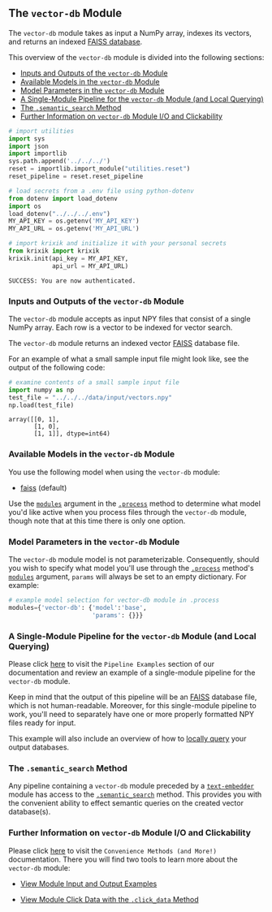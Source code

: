 ## The `vector-db` Module

The `vector-db` module takes as input a NumPy array, indexes its vectors, and returns an indexed [FAISS database](https://github.com/facebookresearch/faiss).

This overview of the `vector-db` module is divided into the following sections:

- [Inputs and Outputs of the `vector-db` Module](#inputs-and-outputs-of-the-vector-db-module)
- [Available Models in the `vector-db` Module](#available-models-in-the-vector-db-module)
- [Model Parameters in the `vector-db` Module](#model-parameters-in-the-vector-db-module)
- [A Single-Module Pipeline for the `vector-db` Module (and Local Querying)](#a-single-module-pipeline-for-the-vector-db-module-(and-local-querying))
- [The `.semantic_search` Method](#the-.semantic_search-method)
- [Further Information on `vector-db` Module I/O and Clickability](#further-information-on-vector-db-module-i/o-and-clickability)


```python
# import utilities
import sys 
import json
import importlib
sys.path.append('../../../')
reset = importlib.import_module("utilities.reset")
reset_pipeline = reset.reset_pipeline

# load secrets from a .env file using python-dotenv
from dotenv import load_dotenv
import os
load_dotenv("../../../.env")
MY_API_KEY = os.getenv('MY_API_KEY')
MY_API_URL = os.getenv('MY_API_URL')

# import krixik and initialize it with your personal secrets
from krixik import krixik
krixik.init(api_key = MY_API_KEY, 
            api_url = MY_API_URL)
```

    SUCCESS: You are now authenticated.


### Inputs and Outputs of the `vector-db` Module

The `vector-db` module accepts as input NPY files that consist of a single NumPy array. Each row is a vector to be indexed for vector search.

The `vector-db` module returns an indexed vector [FAISS](https://github.com/facebookresearch/faiss) database file.

For an example of what a small sample input file might look like, see the output of the following code:


```python
# examine contents of a small sample input file
import numpy as np
test_file = "../../../data/input/vectors.npy"
np.load(test_file)
```




    array([[0, 1],
           [1, 0],
           [1, 1]], dtype=int64)



### Available Models in the `vector-db` Module

You use the following model when using the `vector-db` module:

- [faiss](https://github.com/facebookresearch/faiss) (default)

Use the [`modules`](../../system/parameters_processing_files_through_pipelines/process_method.md#selecting-models-via-the-modules-argument) argument in the [`.process`](../../system/parameters_processing_files_through_pipelines/process_method.md) method to determine what model you'd like active when you process files through the `vector-db` module, though note that at this time there is only one option.

### Model Parameters in the `vector-db` Module

The `vector-db` module model is not parameterizable. Consequently, should you wish to specify what model you'll use through the [`.process`](../../system/parameters_processing_files_through_pipelines/process_method.md) method's [`modules`](../../system/parameters_processing_files_through_pipelines/process_method.md#selecting-models-via-the-modules-argument) argument, `params` will always be set to an empty dictionary. For example:

```python
# example model selection for vector-db module in .process
modules={'vector-db': {'model':'base',
                       'params': {}}}
```

### A Single-Module Pipeline for the `vector-db` Module (and Local Querying)

Please click [here](../../examples/single_module_pipelines/single_vector-db.md) to visit the `Pipeline Examples` section of our documentation and review an example of a single-module pipeline for the `vector-db` module.

Keep in mind that the output of this pipeline will be an [FAISS](https://github.com/facebookresearch/faiss) database file, which is not human-readable. Moreover, for this single-module pipeline to work, you'll need to separately have one or more properly formatted NPY files ready for input.

This example will also include an overview of how to [locally query](../../examples/single_module_pipelines/single_vector-db.md#querying-output-databases-locally) your output databases.

### The `.semantic_search` Method

Any pipeline containing a `vector-db` module preceded by a [`text-embedder`](../ai_model_modules/text-embedder_module.md) module has access to the [`.semantic_search`](../../system/search_methods/semantic_search_method.md) method. This provides you with the convenient ability to effect semantic queries on the created vector database(s).

### Further Information on `vector-db` Module I/O and Clickability

Please click [here](../../system/convenience_methods/convenience_methods.md) to visit the `Convenience Methods (and More!)` documentation. There you will find two tools to learn more about the `vector-db` module:

- [View Module Input and Output Examples](../../system/convenience_methods/convenience_methods.md#view-module-input-and-output-examples)

- [View Module Click Data with the `.click_data` Method](../../system/convenience_methods/convenience_methods.md#view-module-click-data-with-the-.click_data-method)
